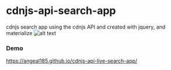 # cdnjs-api-search-app
cdnjs search app using the cdnjs API and created with jquery, and materialize
![alt text](https://c1.staticflickr.com/5/4223/35399746366_7e9c78e1a4_b.jpg)
### Demo
https://angeal185.github.io/cdnjs-api-live-search-app/
